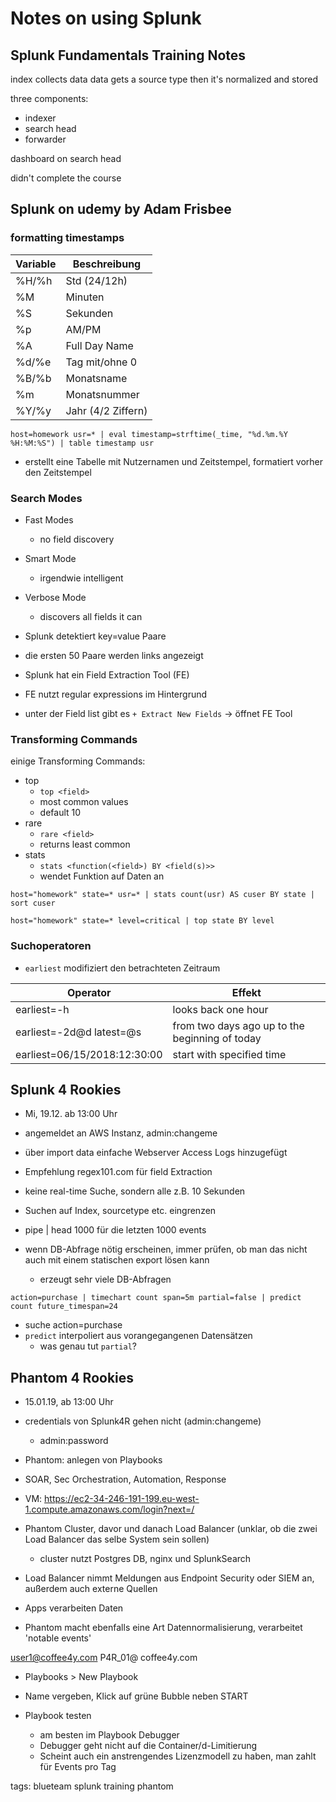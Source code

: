 # Notes on using Splunk

## Splunk Fundamentals Training Notes

index collects data
data gets a source type
then it's normalized and stored

three components:
 - indexer
 - search head
 - forwarder

dashboard on search head

didn't complete the course

## Splunk on udemy by Adam Frisbee

### formatting timestamps

| Variable | Beschreibung       |
|----------|--------------------|
| %H/%h    | Std (24/12h)       |
| %M       | Minuten            |
| %S       | Sekunden           |
| %p       | AM/PM              |
| %A       | Full Day Name      |
| %d/%e    | Tag mit/ohne 0     |
| %B/%b    | Monatsname         |
| %m       | Monatsnummer       |
| %Y/%y    | Jahr (4/2 Ziffern) |

```
host=homework usr=* | eval timestamp=strftime(_time, "%d.%m.%Y %H:%M:%S") | table timestamp usr
```

- erstellt eine Tabelle mit Nutzernamen und Zeitstempel, formatiert vorher den Zeitstempel

### Search Modes

- Fast Modes
  - no field discovery
- Smart Mode
  - irgendwie intelligent
- Verbose Mode
  - discovers all fields it can

- Splunk detektiert key=value Paare
- die ersten 50 Paare werden links angezeigt

- Splunk hat ein Field Extraction Tool (FE)
- FE nutzt regular expressions im Hintergrund
- unter der Field list gibt es ```+ Extract New Fields``` -> öffnet FE Tool

### Transforming Commands

einige Transforming Commands:

- top
  - ```top <field>```
  - most common values
  - default 10
- rare
  - ```rare <field>```
  - returns least common
- stats
  - ```stats <function(<field>) BY <field(s)>>```
  - wendet Funktion auf Daten an

```
host="homework" state=* usr=* | stats count(usr) AS cuser BY state | sort cuser
```

```
host="homework" state=* level=critical | top state BY level
```

### Suchoperatoren

- `earliest` modifiziert den betrachteten Zeitraum

| Operator                     | Effekt                                         |
|------------------------------|------------------------------------------------|
| earliest=-h                  | looks back one hour                            |
| earliest=-2d@d latest=@s     | from two days ago up to the beginning of today |
| earliest=06/15/2018:12:30:00 | start with specified time                      |

## Splunk 4 Rookies

- Mi, 19.12. ab 13:00 Uhr
- angemeldet an AWS Instanz, admin:changeme
- über import data einfache Webserver Access Logs hinzugefügt
- Empfehlung regex101.com für field Extraction
- keine real-time Suche, sondern alle z.B. 10 Sekunden
- Suchen auf Index, sourcetype etc. eingrenzen
- pipe | head 1000 für die letzten 1000 events

- wenn DB-Abfrage nötig erscheinen, immer prüfen, ob man das nicht auch mit einem statischen export lösen kann
  - erzeugt sehr viele DB-Abfragen

```
action=purchase | timechart count span=5m partial=false | predict count future_timespan=24
```

- suche action=purchase
- `predict` interpoliert aus vorangegangenen Datensätzen
  - was genau tut `partial`?

## Phantom 4 Rookies

- 15.01.19, ab 13:00 Uhr
- credentials von Splunk4R gehen nicht (admin:changeme)
  - admin:password

- Phantom: anlegen von Playbooks
- SOAR, Sec Orchestration, Automation, Response

- VM: https://ec2-34-246-191-199.eu-west-1.compute.amazonaws.com/login?next=/

- Phantom Cluster, davor und danach Load Balancer (unklar, ob die zwei Load Balancer das selbe System sein sollen)
  - cluster nutzt Postgres DB, nginx und SplunkSearch

- Load Balancer nimmt Meldungen aus Endpoint Security oder SIEM an, außerdem auch externe Quellen

- Apps verarbeiten Daten

- Phantom macht ebenfalls eine Art Datennormalisierung, verarbeitet 'notable events'


user1@coffee4y.com
P4R_01@
coffee4y.com

- Playbooks > New Playbook
- Name vergeben, Klick auf grüne Bubble neben START

- Playbook testen
  - am besten im Playbook Debugger
  - Debugger geht nicht auf die Container/d-Limitierung
  - Scheint auch ein anstrengendes Lizenzmodell zu haben, man zahlt für Events pro Tag

tags: blueteam splunk training phantom
